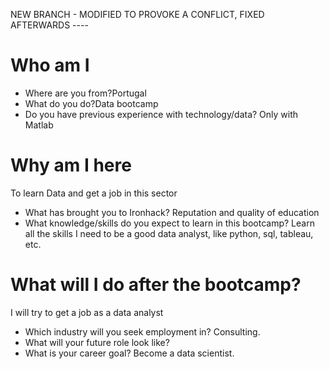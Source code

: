 NEW BRANCH - MODIFIED TO PROVOKE A CONFLICT, FIXED AFTERWARDS ----

# Who am I

* Where are you from?Portugal
* What do you do?Data bootcamp
* Do you have previous experience with technology/data?
Only with Matlab
# Why am I here
To learn Data and get a job in this sector

* What has brought you to Ironhack? Reputation and quality of education
* What knowledge/skills do you expect to learn in this bootcamp?
Learn all the skills I need to be a good data analyst, like  python, sql, tableau, etc.
# What will I do after the bootcamp?
I will try to get a job as a data analyst

* Which industry will you seek employment in? Consulting.
* What will your future role look like? 
* What is your career goal? Become a data scientist. 